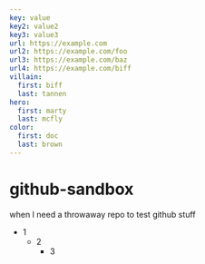 ```yaml
---
key: value
key2: value2
key3: value3
url: https://example.com
url2: https://example.com/foo
url3: https://example.com/baz
url4: https://example.com/biff
villain:
  first: biff
  last: tannen
hero:
  first: marty
  last: mcfly
color:
  first: doc
  last: brown
---
```


# github-sandbox
when I need a throwaway repo to test github stuff

<!-- adding stuff -->

- 1
  - 2
    - 3
    
